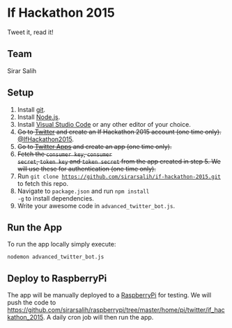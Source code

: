 # If Hackathon 2015
Tweet it, read it!

<h2>Team</h2>
Sirar Salih

<h2>Setup</h2>

1. Install <a href="http://git-scm.com/downloads" target="_blank">git</a>.
2. Install <a href="http://nodejs.org/download/" target="_blank">Node.js</a>.
3. Install <a href="https://code.visualstudio.com/" target="_blank">Visual Studio Code</a> or any other editor of your choice.
4. <strike>Go to <a href="https://twitter.com/" target="_blank">Twitter</a> and create an If Hackathon 2015 account (one time only).</strike> <a href="https://twitter.com/IfHackathon2015" target="_blank">@IfHackathon2015</a>.
5. <strike>Go to <a href="https://apps.twitter.com/" target="_blank">Twitter Apps</a> and create an app (one time only).</strike>
6. <strike>Fetch the <code>consumer key</code>, <code>consumer secret</code>, <code>token key</code> and <code>token secret</code> from the app created in step 5. We will use these for authentication (one time only).</strike>
7. Run <code>git clone https://github.com/sirarsalih/if-hackathon-2015.git</code> to fetch this repo.
8. Navigate to <code>package.json</code> and run <code>npm install -g</code> to install dependencies.
9. Write your awesome code in <code>advanced_twitter_bot.js</code>.

<h2>Run the App</h2>

To run the app locally simply execute:

<code>nodemon advanced_twitter_bot.js</code>

<h2>Deploy to RaspberryPi</h2>

The app will be manually deployed to a <a href="https://raspi.sirars.com/" target="_blank">RaspberryPi</a> for testing. We will push the code to https://github.com/sirarsalih/raspberrypi/tree/master/home/pi/twitter/if_hackathon_2015. A daily cron job will then run the app.
